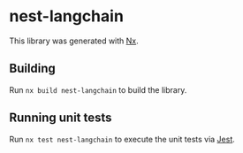 # nest-langchain

This library was generated with [Nx](https://nx.dev).

## Building

Run `nx build nest-langchain` to build the library.

## Running unit tests

Run `nx test nest-langchain` to execute the unit tests via [Jest](https://jestjs.io).

